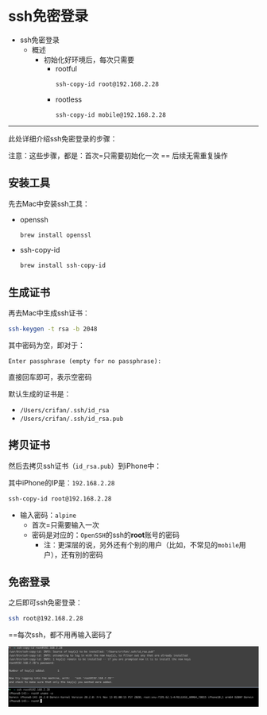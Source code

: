 # ssh免密登录

* ssh免密登录
  * 概述
    * 初始化好环境后，每次只需要
      * rootful
        ```bash
        ssh-copy-id root@192.168.2.28
        ```
      * rootless
        ```bash
        ssh-copy-id mobile@192.168.2.28
        ```

---

此处详细介绍ssh免密登录的步骤：

注意：这些步骤，都是：首次=只需要初始化一次 == 后续无需重复操作

## 安装工具

先去Mac中安装ssh工具：

* openssh
  ```bash
  brew install openssl
  ```
* ssh-copy-id
  ```bash
  brew install ssh-copy-id
  ```

## 生成证书

再去Mac中生成ssh证书：

```bash
ssh-keygen -t rsa -b 2048
```

其中密码为空，即对于：

```
Enter passphrase (empty for no passphrase):
```

直接回车即可，表示空密码

默认生成的证书是：

* `/Users/crifan/.ssh/id_rsa`
* `/Users/crifan/.ssh/id_rsa.pub`

## 拷贝证书

然后去拷贝ssh证书（`id_rsa.pub`）到iPhone中：

其中iPhone的IP是：`192.168.2.28`

```bash
ssh-copy-id root@192.168.2.28
```

* 输入密码：`alpine`
  * 首次=只需要输入一次
  * 密码是对应的：`OpenSSH`的ssh的**root**账号的密码
    * 注：更深层的说，另外还有个别的用户（比如，不常见的`mobile`用户），还有别的密码

## 免密登录

之后即可ssh免密登录：

```bash
ssh root@192.168.2.28
```

==每次ssh，都不用再输入密码了

![iphone_ssh_no_pwd_login](../../../assets/img/iphone_ssh_no_pwd_login.png)

